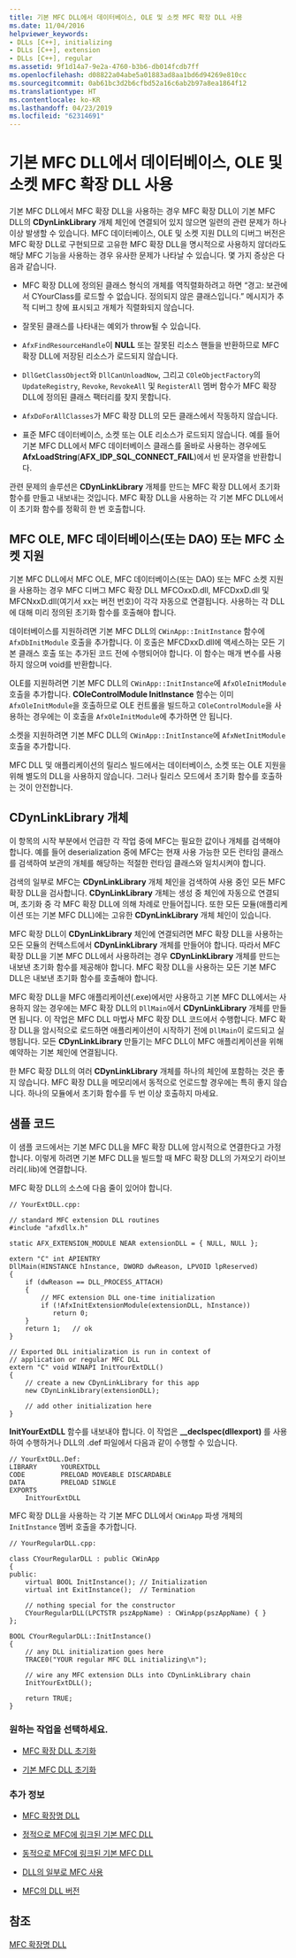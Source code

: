 ```yaml
---
title: 기본 MFC DLL에서 데이터베이스, OLE 및 소켓 MFC 확장 DLL 사용
ms.date: 11/04/2016
helpviewer_keywords:
- DLLs [C++], initializing
- DLLs [C++], extension
- DLLs [C++], regular
ms.assetid: 9f1d14a7-9e2a-4760-b3b6-db014fcdb7ff
ms.openlocfilehash: d08822a04abe5a01883ad8aa1bd6d94269e810cc
ms.sourcegitcommit: 0ab61bc3d2b6cfbd52a16c6ab2b97a8ea1864f12
ms.translationtype: HT
ms.contentlocale: ko-KR
ms.lasthandoff: 04/23/2019
ms.locfileid: "62314691"
---
```

# <a name="using-database-ole-and-sockets-mfc-extension-dlls-in-regular-mfc-dlls"></a>기본 MFC DLL에서 데이터베이스, OLE 및 소켓 MFC 확장 DLL 사용

기본 MFC DLL에서 MFC 확장 DLL을 사용하는 경우 MFC 확장 DLL이 기본 MFC DLL의 **CDynLinkLibrary** 개체 체인에 연결되어 있지 않으면 일련의 관련 문제가 하나 이상 발생할 수 있습니다. MFC 데이터베이스, OLE 및 소켓 지원 DLL의 디버그 버전은 MFC 확장 DLL로 구현되므로 고유한 MFC 확장 DLL을 명시적으로 사용하지 않더라도 해당 MFC 기능을 사용하는 경우 유사한 문제가 나타날 수 있습니다. 몇 가지 증상은 다음과 같습니다.

- MFC 확장 DLL에 정의된 클래스 형식의 개체를 역직렬화하려고 하면 “경고: 보관에서 CYourClass를 로드할 수 없습니다. 정의되지 않은 클래스입니다.” 메시지가 추적 디버그 창에 표시되고 개체가 직렬화되지 않습니다.

- 잘못된 클래스를 나타내는 예외가 throw될 수 있습니다.

- `AfxFindResourceHandle`이 **NULL** 또는 잘못된 리소스 핸들을 반환하므로 MFC 확장 DLL에 저장된 리소스가 로드되지 않습니다.

- `DllGetClassObject`와 `DllCanUnloadNow`, 그리고 `COleObjectFactory`의 `UpdateRegistry`, `Revoke`, `RevokeAll` 및 `RegisterAll` 멤버 함수가 MFC 확장 DLL에 정의된 클래스 팩터리를 찾지 못합니다.

- `AfxDoForAllClasses`가 MFC 확장 DLL의 모든 클래스에서 작동하지 않습니다.

- 표준 MFC 데이터베이스, 소켓 또는 OLE 리소스가 로드되지 않습니다. 예를 들어 기본 MFC DLL에서 MFC 데이터베이스 클래스를 올바로 사용하는 경우에도 **AfxLoadString**(**AFX_IDP_SQL_CONNECT_FAIL**)에서 빈 문자열을 반환합니다.

관련 문제의 솔루션은 **CDynLinkLibrary** 개체를 만드는 MFC 확장 DLL에서 초기화 함수를 만들고 내보내는 것입니다. MFC 확장 DLL을 사용하는 각 기본 MFC DLL에서 이 초기화 함수를 정확히 한 번 호출합니다.

## <a name="mfc-ole-mfc-database-or-dao-or-mfc-sockets-support"></a>MFC OLE, MFC 데이터베이스(또는 DAO) 또는 MFC 소켓 지원

기본 MFC DLL에서 MFC OLE, MFC 데이터베이스(또는 DAO) 또는 MFC 소켓 지원을 사용하는 경우 MFC 디버그 MFC 확장 DLL MFCOxxD.dll, MFCDxxD.dll 및 MFCNxxD.dll(여기서 xx는 버전 번호)이 각각 자동으로 연결됩니다. 사용하는 각 DLL에 대해 미리 정의된 초기화 함수를 호출해야 합니다.

데이터베이스를 지원하려면 기본 MFC DLL의 `CWinApp::InitInstance` 함수에 `AfxDbInitModule` 호출을 추가합니다. 이 호출은 MFCDxxD.dll에 액세스하는 모든 기본 클래스 호출 또는 추가된 코드 전에 수행되어야 합니다. 이 함수는 매개 변수를 사용하지 않으며 void를 반환합니다.

OLE를 지원하려면 기본 MFC DLL의 `CWinApp::InitInstance`에 `AfxOleInitModule` 호출을 추가합니다. **COleControlModule InitInstance** 함수는 이미 `AfxOleInitModule`을 호출하므로 OLE 컨트롤을 빌드하고 `COleControlModule`을 사용하는 경우에는 이 호출을 `AfxOleInitModule`에 추가하면 안 됩니다.

소켓을 지원하려면 기본 MFC DLL의 `CWinApp::InitInstance`에 `AfxNetInitModule` 호출을 추가합니다.

MFC DLL 및 애플리케이션의 릴리스 빌드에서는 데이터베이스, 소켓 또는 OLE 지원을 위해 별도의 DLL을 사용하지 않습니다. 그러나 릴리스 모드에서 초기화 함수를 호출하는 것이 안전합니다.

## <a name="cdynlinklibrary-objects"></a>CDynLinkLibrary 개체

이 항목의 시작 부분에서 언급한 각 작업 중에 MFC는 필요한 값이나 개체를 검색해야 합니다. 예를 들어 deserialization 중에 MFC는 현재 사용 가능한 모든 런타임 클래스를 검색하여 보관의 개체를 해당하는 적절한 런타임 클래스와 일치시켜야 합니다.

검색의 일부로 MFC는 **CDynLinkLibrary** 개체 체인을 검색하여 사용 중인 모든 MFC 확장 DLL을 검사합니다. **CDynLinkLibrary** 개체는 생성 중 체인에 자동으로 연결되며, 초기화 중 각 MFC 확장 DLL에 의해 차례로 만들어집니다. 또한 모든 모듈(애플리케이션 또는 기본 MFC DLL)에는 고유한 **CDynLinkLibrary** 개체 체인이 있습니다.

MFC 확장 DLL이 **CDynLinkLibrary** 체인에 연결되려면 MFC 확장 DLL을 사용하는 모든 모듈의 컨텍스트에서 **CDynLinkLibrary** 개체를 만들어야 합니다. 따라서 MFC 확장 DLL을 기본 MFC DLL에서 사용하려는 경우 **CDynLinkLibrary** 개체를 만드는 내보낸 초기화 함수를 제공해야 합니다. MFC 확장 DLL을 사용하는 모든 기본 MFC DLL은 내보낸 초기화 함수를 호출해야 합니다.

MFC 확장 DLL을 MFC 애플리케이션(.exe)에서만 사용하고 기본 MFC DLL에서는 사용하지 않는 경우에는 MFC 확장 DLL의 `DllMain`에서 **CDynLinkLibrary** 개체를 만들면 됩니다. 이 작업은 MFC DLL 마법사 MFC 확장 DLL 코드에서 수행합니다. MFC 확장 DLL을 암시적으로 로드하면 애플리케이션이 시작하기 전에 `DllMain`이 로드되고 실행됩니다. 모든 **CDynLinkLibrary** 만들기는 MFC DLL이 MFC 애플리케이션을 위해 예약하는 기본 체인에 연결됩니다.

한 MFC 확장 DLL의 여러 **CDynLinkLibrary** 개체를 하나의 체인에 포함하는 것은 좋지 않습니다. MFC 확장 DLL을 메모리에서 동적으로 언로드할 경우에는 특히 좋지 않습니다. 하나의 모듈에서 초기화 함수를 두 번 이상 호출하지 마세요.

## <a name="sample-code"></a>샘플 코드

이 샘플 코드에서는 기본 MFC DLL을 MFC 확장 DLL에 암시적으로 연결한다고 가정합니다. 이렇게 하려면 기본 MFC DLL을 빌드할 때 MFC 확장 DLL의 가져오기 라이브러리(.lib)에 연결합니다.

MFC 확장 DLL의 소스에 다음 줄이 있어야 합니다.

```
// YourExtDLL.cpp:

// standard MFC extension DLL routines
#include "afxdllx.h"

static AFX_EXTENSION_MODULE NEAR extensionDLL = { NULL, NULL };

extern "C" int APIENTRY
DllMain(HINSTANCE hInstance, DWORD dwReason, LPVOID lpReserved)
{
    if (dwReason == DLL_PROCESS_ATTACH)
    {
        // MFC extension DLL one-time initialization
        if (!AfxInitExtensionModule(extensionDLL, hInstance))
           return 0;
    }
    return 1;   // ok
}

// Exported DLL initialization is run in context of
// application or regular MFC DLL
extern "C" void WINAPI InitYourExtDLL()
{
    // create a new CDynLinkLibrary for this app
    new CDynLinkLibrary(extensionDLL);

    // add other initialization here
}
```

**InitYourExtDLL** 함수를 내보내야 합니다. 이 작업은 **__declspec(dllexport)** 를 사용하여 수행하거나 DLL의 .def 파일에서 다음과 같이 수행할 수 있습니다.

```
// YourExtDLL.Def:
LIBRARY      YOUREXTDLL
CODE         PRELOAD MOVEABLE DISCARDABLE
DATA         PRELOAD SINGLE
EXPORTS
    InitYourExtDLL
```

MFC 확장 DLL을 사용하는 각 기본 MFC DLL에서 `CWinApp` 파생 개체의 `InitInstance` 멤버 호출을 추가합니다.

```
// YourRegularDLL.cpp:

class CYourRegularDLL : public CWinApp
{
public:
    virtual BOOL InitInstance(); // Initialization
    virtual int ExitInstance();  // Termination

    // nothing special for the constructor
    CYourRegularDLL(LPCTSTR pszAppName) : CWinApp(pszAppName) { }
};

BOOL CYourRegularDLL::InitInstance()
{
    // any DLL initialization goes here
    TRACE0("YOUR regular MFC DLL initializing\n");

    // wire any MFC extension DLLs into CDynLinkLibrary chain
    InitYourExtDLL();

    return TRUE;
}
```

### <a name="what-do-you-want-to-do"></a>원하는 작업을 선택하세요.

- [MFC 확장 DLL 초기화](run-time-library-behavior.md#initializing-extension-dlls)

- [기본 MFC DLL 초기화](run-time-library-behavior.md#initializing-regular-dlls)

### <a name="what-do-you-want-to-know-more-about"></a>추가 정보

- [MFC 확장명 DLL](extension-dlls.md)

- [정적으로 MFC에 링크된 기본 MFC DLL](regular-dlls-statically-linked-to-mfc.md)

- [동적으로 MFC에 링크된 기본 MFC DLL](regular-dlls-dynamically-linked-to-mfc.md)

- [DLL의 일부로 MFC 사용](../mfc/tn011-using-mfc-as-part-of-a-dll.md)

- [MFC의 DLL 버전](../mfc/tn033-dll-version-of-mfc.md)

## <a name="see-also"></a>참조

[MFC 확장명 DLL](extension-dlls.md)
